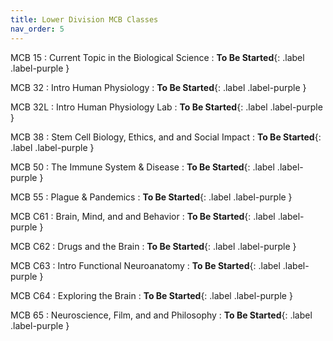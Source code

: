 ```yaml
---
title: Lower Division MCB Classes
nav_order: 5
---
```


MCB 15
: Current Topic in the Biological Science
  : **To Be Started**{: .label .label-purple }

MCB 32
: Intro Human Physiology
  : **To Be Started**{: .label .label-purple }

MCB 32L
: Intro Human Physiology Lab
  : **To Be Started**{: .label .label-purple }

MCB 38
: Stem Cell Biology,  Ethics, and  and Social Impact
  : **To Be Started**{: .label .label-purple }

MCB 50
: The Immune System & Disease
  : **To Be Started**{: .label .label-purple }

MCB 55
: Plague & Pandemics
  : **To Be Started**{: .label .label-purple }

MCB C61
: Brain,  Mind, and  and Behavior
  : **To Be Started**{: .label .label-purple }

MCB C62
: Drugs and the Brain
  : **To Be Started**{: .label .label-purple }

MCB C63
: Intro Functional Neuroanatomy
  : **To Be Started**{: .label .label-purple }

MCB C64
: Exploring the Brain
  : **To Be Started**{: .label .label-purple }

MCB 65
: Neuroscience,  Film, and  and Philosophy
  : **To Be Started**{: .label .label-purple }